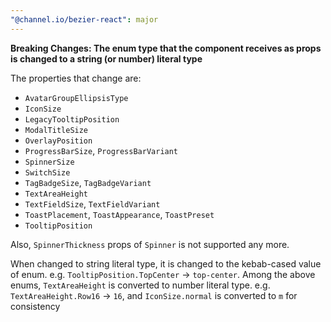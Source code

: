 ```yaml
---
"@channel.io/bezier-react": major
---
```


**Breaking Changes: The enum type that the component receives as props is changed to a string (or number) literal type**

The properties that change are:

- `AvatarGroupEllipsisType`
- `IconSize`
- `LegacyTooltipPosition`
- `ModalTitleSize`
- `OverlayPosition`
- `ProgressBarSize`, `ProgressBarVariant`
- `SpinnerSize`
- `SwitchSize`
- `TagBadgeSize`, `TagBadgeVariant`
- `TextAreaHeight`
- `TextFieldSize`, `TextFieldVariant`
- `ToastPlacement`, `ToastAppearance`, `ToastPreset`
- `TooltipPosition`

Also, `SpinnerThickness` props of `Spinner` is not supported any more.

When changed to string literal type, it is changed to the kebab-cased value of enum. e.g. `TooltipPosition.TopCenter` -> `top-center`. Among the above enums, `TextAreaHeight` is converted to number literal type. e.g. `TextAreaHeight.Row16` -> `16`, and `IconSize.normal` is converted to `m` for consistency
